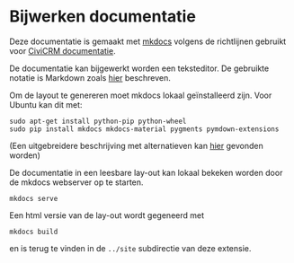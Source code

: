 # Bijwerken documentatie

Deze documentatie is gemaakt met [mkdocs](http://www.mkdocs.org/) volgens de richtlijnen gebruikt voor [CiviCRM documentatie](https://docs.civicrm.org/dev/en/latest/documentation/#mkdocs). 

De documentatie kan bijgewerkt worden een teksteditor. De gebruikte notatie is Markdown zoals [hier](https://docs.civicrm.org/dev/en/latest/documentation/markdown/) beschreven.

Om de layout te genereren moet mkdocs lokaal geïnstalleerd zijn. Voor Ubuntu kan dit met: 

```
sudo apt-get install python-pip python-wheel
sudo pip install mkdocs mkdocs-material pygments pymdown-extensions
```

(Een uitgebreidere beschrijving met alternatieven kan [hier](https://docs.civicrm.org/dev/en/latest/documentation/#mkdocs) gevonden worden)

De documentatie in een leesbare lay-out kan lokaal bekeken worden door de mkdocs webserver op te starten.

```
mkdocs serve
```

Een html versie van de lay-out wordt gegeneerd met

```
mkdocs build
```

en is terug te vinden in de `../site` subdirectie van deze extensie.

 